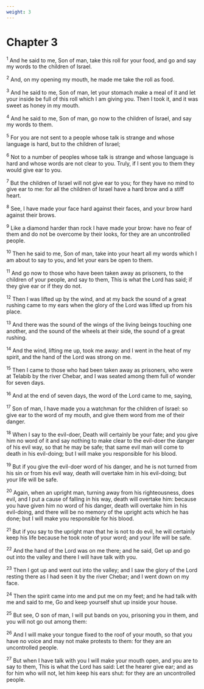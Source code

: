 ```yaml
---
weight: 3
---
```


# Chapter 3

<sup>1</sup> And he said to me, Son of man, take this roll for your food, and go and say my words to the children of Israel. 

<sup>2</sup> And, on my opening my mouth, he made me take the roll as food. 

<sup>3</sup> And he said to me, Son of man, let your stomach make a meal of it and let your inside be full of this roll which I am giving you. Then I took it, and it was sweet as honey in my mouth. 

<sup>4</sup> And he said to me, Son of man, go now to the children of Israel, and say my words to them. 

<sup>5</sup> For you are not sent to a people whose talk is strange and whose language is hard, but to the children of Israel; 

<sup>6</sup> Not to a number of peoples whose talk is strange and whose language is hard and whose words are not clear to you. Truly, if I sent you to them they would give ear to you. 

<sup>7</sup> But the children of Israel will not give ear to you; for they have no mind to give ear to me: for all the children of Israel have a hard brow and a stiff heart. 

<sup>8</sup> See, I have made your face hard against their faces, and your brow hard against their brows. 

<sup>9</sup> Like a diamond harder than rock I have made your brow: have no fear of them and do not be overcome by their looks, for they are an uncontrolled people. 

<sup>10</sup> Then he said to me, Son of man, take into your heart all my words which I am about to say to you, and let your ears be open to them. 

<sup>11</sup> And go now to those who have been taken away as prisoners, to the children of your people, and say to them, This is what the Lord has said; if they give ear or if they do not. 

<sup>12</sup> Then I was lifted up by the wind, and at my back the sound of a great rushing came to my ears when the glory of the Lord was lifted up from his place. 

<sup>13</sup> And there was the sound of the wings of the living beings touching one another, and the sound of the wheels at their side, the sound of a great rushing. 

<sup>14</sup> And the wind, lifting me up, took me away: and I went in the heat of my spirit, and the hand of the Lord was strong on me. 

<sup>15</sup> Then I came to those who had been taken away as prisoners, who were at Telabib by the river Chebar, and I was seated among them full of wonder for seven days. 

<sup>16</sup> And at the end of seven days, the word of the Lord came to me, saying, 

<sup>17</sup> Son of man, I have made you a watchman for the children of Israel: so give ear to the word of my mouth, and give them word from me of their danger. 

<sup>18</sup> When I say to the evil-doer, Death will certainly be your fate; and you give him no word of it and say nothing to make clear to the evil-doer the danger of his evil way, so that he may be safe; that same evil man will come to death in his evil-doing; but I will make you responsible for his blood. 

<sup>19</sup> But if you give the evil-doer word of his danger, and he is not turned from his sin or from his evil way, death will overtake him in his evil-doing; but your life will be safe. 

<sup>20</sup> Again, when an upright man, turning away from his righteousness, does evil, and I put a cause of falling in his way, death will overtake him: because you have given him no word of his danger, death will overtake him in his evil-doing, and there will be no memory of the upright acts which he has done; but I will make you responsible for his blood. 

<sup>21</sup> But if you say to the upright man that he is not to do evil, he will certainly keep his life because he took note of your word; and your life will be safe. 

<sup>22</sup> And the hand of the Lord was on me there; and he said, Get up and go out into the valley and there I will have talk with you. 

<sup>23</sup> Then I got up and went out into the valley; and I saw the glory of the Lord resting there as I had seen it by the river Chebar; and I went down on my face. 

<sup>24</sup> Then the spirit came into me and put me on my feet; and he had talk with me and said to me, Go and keep yourself shut up inside your house. 

<sup>25</sup> But see, O son of man, I will put bands on you, prisoning you in them, and you will not go out among them: 

<sup>26</sup> And I will make your tongue fixed to the roof of your mouth, so that you have no voice and may not make protests to them: for they are an uncontrolled people. 

<sup>27</sup> But when I have talk with you I will make your mouth open, and you are to say to them, This is what the Lord has said: Let the hearer give ear; and as for him who will not, let him keep his ears shut: for they are an uncontrolled people. 


